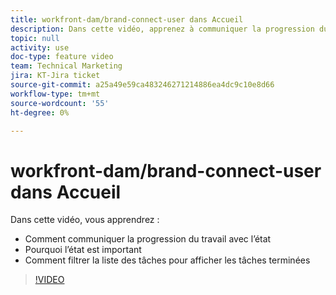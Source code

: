 ```yaml
---
title: workfront-dam/brand-connect-user dans Accueil
description: Dans cette vidéo, apprenez à communiquer la progression du travail avec l’état et à filtrer la liste de travail pour afficher les travaux terminés.
topic: null
activity: use
doc-type: feature video
team: Technical Marketing
jira: KT-Jira ticket
source-git-commit: a25a49e59ca483246271214886ea4dc9c10e8d66
workflow-type: tm+mt
source-wordcount: '55'
ht-degree: 0%

---
```


# workfront-dam/brand-connect-user dans Accueil

Dans cette vidéo, vous apprendrez :

* Comment communiquer la progression du travail avec l’état
* Pourquoi l’état est important
* Comment filtrer la liste des tâches pour afficher les tâches terminées

>[!VIDEO](https://video.tv.adobe.com/v/335104/?quality=12&learn=on)
